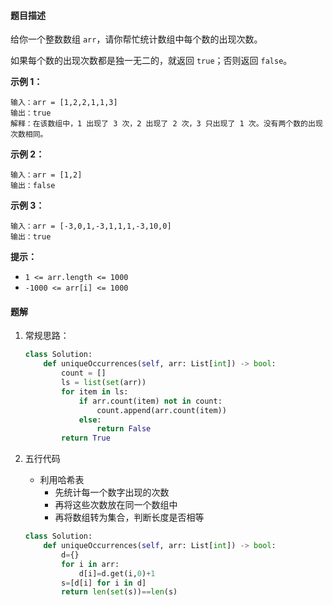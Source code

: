 #### 题目描述

给你一个整数数组 `arr`，请你帮忙统计数组中每个数的出现次数。

如果每个数的出现次数都是独一无二的，就返回 `true`；否则返回 `false`。

 

**示例 1：**

```
输入：arr = [1,2,2,1,1,3]
输出：true
解释：在该数组中，1 出现了 3 次，2 出现了 2 次，3 只出现了 1 次。没有两个数的出现次数相同。
```

**示例 2：**

```
输入：arr = [1,2]
输出：false
```

**示例 3：**

```
输入：arr = [-3,0,1,-3,1,1,1,-3,10,0]
输出：true
```

 

**提示：**

- `1 <= arr.length <= 1000`
- `-1000 <= arr[i] <= 1000`



#### 题解

1. 常规思路：

   ```python
   class Solution:
       def uniqueOccurrences(self, arr: List[int]) -> bool:
           count = []
           ls = list(set(arr))
           for item in ls:
               if arr.count(item) not in count:
                   count.append(arr.count(item))
               else:
                   return False
           return True
   ```

2. 五行代码

   - 利用哈希表
     - 先统计每一个数字出现的次数
     - 再将这些次数放在同一个数组中
     - 再将数组转为集合，判断长度是否相等

   ```python
   class Solution:
       def uniqueOccurrences(self, arr: List[int]) -> bool:
           d={}
           for i in arr:
               d[i]=d.get(i,0)+1
           s=[d[i] for i in d]
           return len(set(s))==len(s)
   ```

   